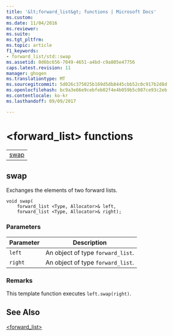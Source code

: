```yaml
---
title: '&lt;forward_list&gt; functions | Microsoft Docs'
ms.custom: 
ms.date: 11/04/2016
ms.reviewer: 
ms.suite: 
ms.tgt_pltfrm: 
ms.topic: article
f1_keywords:
- forward_list/std::swap
ms.assetid: 0d6bc656-7049-4651-a4bd-c9a805e47756
caps.latest.revision: 11
manager: ghogen
ms.translationtype: MT
ms.sourcegitcommit: 5d026c375025b169d5db8445cbb52c0c917b2d8d
ms.openlocfilehash: bc9a3e66e9cebfeb02f4e4b059b5c087ce93c2eb
ms.contentlocale: ko-kr
ms.lasthandoff: 09/09/2017

---
```

# <a name="ltforwardlistgt-functions"></a>&lt;forward_list&gt; functions
||  
|-|  
|[swap](#swap)|  
  
##  <a name="swap"></a>  swap  
 Exchanges the elements of two forward lists.  
  
```
void swap(
    forward_list <Type, Allocator>& left,
    forward_list <Type, Allocator>& right);
```  
  
### <a name="parameters"></a>Parameters  
  
|Parameter|Description|  
|---------------|-----------------|  
|`left`|An object of type `forward_list`.|  
|`right`|An object of type `forward_list`.|  
  
### <a name="remarks"></a>Remarks  
 This template function executes `left.swap(right)`.  
  
## <a name="see-also"></a>See Also  
 [<forward_list>](../standard-library/forward-list.md)




